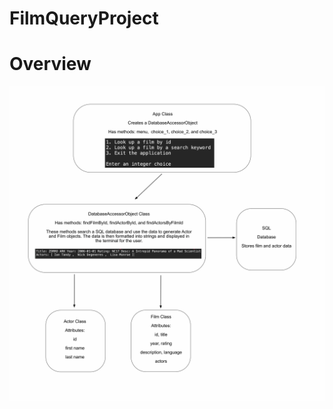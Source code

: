 # FilmQueryProject

# Overview

![Basic Project Structure](https://github.com/sgmerwin/FilmQueryProject/blob/master/sql_1_5_20.jpg?s=200)

